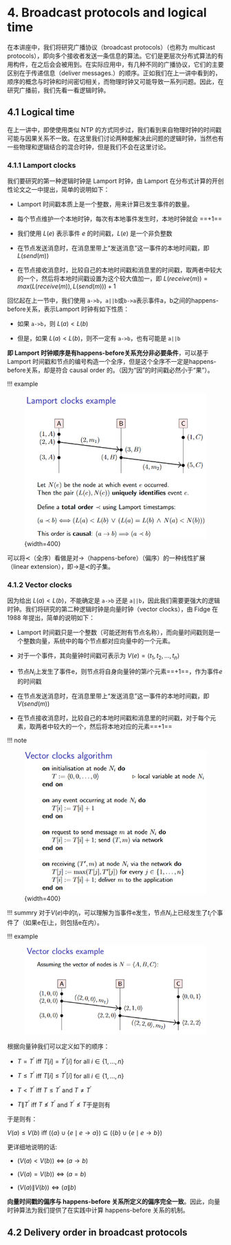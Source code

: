 # 4. Broadcast protocols and logical time
在本讲座中，我们将研究广播协议（broadcast protocols）（也称为 multicast protocols），即向多个接收者发送一条信息的算法。它们是更层次分布式算法的有用构件，在之后会会被用到。在实际应用中，有几种不同的广播协议，它们的主要区别在于传递信息（deliver messages.）的顺序。正如我们在上一讲中看到的，顺序的概念与时钟和时间密切相关，而物理时钟又可能导致一系列问题。因此，在研究广播前，我们先看一看逻辑时钟。

## 4.1 Logical time
在上一讲中，即使使用类似 NTP 的方式同步过，我们看到来自物理时钟的时间戳可能与因果关系不一致。在这里我们讨论两种能解决此问题的逻辑时钟，当然也有一些物理和逻辑结合的混合时钟，但是我们不会在这里讨论。

### 4.1.1 Lamport clocks
我们要研究的第一种逻辑时钟是 Lamport 时钟，由 Lamport 在分布式计算的开创性论文之一中提出，简单的说明如下：

- Lamport 时间戳本质上是一个整数，用来计算已发生事件的数量。

- 每个节点维护一个本地时钟，每次有本地事件发生时，本地时钟就会 ==+1== 

- 我们使用 $L(e)$ 表示事件 $e$ 的时间戳，$L(e)$ 是一个非负整数

- 在节点发送消息时，在消息里带上“发送消息”这一事件的本地时间戳，即 $L(send(m))$ 

- 在节点接收消息时，比较自己的本地时间戳和消息里的时间戳，取两者中较大的一个，然后将本地时间戳设置为这个较大值加一，即  $L(receive(m)) = max(L(receive(m)), L(send(m))) + 1$ 

回忆起在上一节中，我们使用 `a->b`，`a||b`或`b->a`表示事件a，b之间的happens-before关系，表示Lamport 时钟有如下性质：

- 如果 `a->b`，则 $L(a) < L(b)$

- 但是，如果 $L(a) < L(b)$，则不一定有 `a->b`，也有可能是 `a||b`

**即 Lamport 时钟顺序是有happens-before关系充分非必要条件**，可以基于 Lamport 时间戳和节点的编号构造一个全序，但是这个全序不一定是happens-before关系，却是符合 causal order 的。（因为“因”的时间戳必然小于“果”）。


!!! example
    <figure markdown>
    ![Alt text](assets/image-20.png){width=400}
    </figure>

可以将$\prec$（全序）看做是对$\to$（happens-before）（偏序）的一种线性扩展（linear extension），即$\to$是$\prec$的子集。

### 4.1.2 Vector clocks
因为给出 $L(a) < L(b)$，不能确定是 `a->b` 还是 `a||b`，因此我们需要更强大的逻辑时钟。我们将研究的第二种逻辑时钟是向量时钟（vector clocks），由 Fidge 在 1988 年提出，简单的说明如下：

- Lamport 时间戳只是一个整数（可能还附有节点名称），而向量时间戳则是一个整数向量，系统中的每个节点都对应向量中的一个元素。

- 对于一个事件，其向量钟时间戳可表示为 $V(e) = \left\langle t_1, t_2, \ldots, t_n\right\rangle$

- 节点$N_i$上发生了事件e，则节点将自身向量钟的第$i$个元素==+1==，作为事件$e$的时间戳

- 在节点发送消息时，在消息里带上“发送消息”这一事件的本地时间戳，即 $V(send(m))$

- 在节点接收消息时，比较自己的本地时间戳和消息里的时间戳，对于每个元素，取两者中较大的一个，然后将本地对应的元素==+1==

!!! note
    <figure markdown>
    ![Alt text](assets/image-21.png){width=400}
    </figure>

!!! summry
    对于$V(e)$中的$t_i$，可以理解为当事件e发生，节点$N_i$上已经发生了$t_i$个事件了（如果e在i上，则包括e在内）。

!!! example
    <figure markdown>
    ![Alt text](assets/image-22.png)
    </figure>

根据向量钟我们可以定义如下的顺序：

- $T=T^{\prime}$ iff $T[i]=T^{\prime}[i]$ for all $i \in\{1, \ldots, n\}$

- $T \leq T^{\prime}$ iff $T[i] \leq T^{\prime}[i]$ for all $i \in\{1, \ldots, n\}$

- $T<T^{\prime}$ iff $T \leq T^{\prime}$ and $T \neq T^{\prime}$

- $T \| T^{\prime}$ iff $T \not \leq T^{\prime}$ and $T^{\prime} \not \leq T$于是则有

于是则有：

$V(a) \leq V(b)$ iff $(\{a\} \cup\{e \mid e \rightarrow a\}) \subseteq(\{b\} \cup\{e \mid e \rightarrow b\})$

更详细地说明的话:

- $(V(a)<V(b)) \Longleftrightarrow(a \rightarrow b)$

- $(V(a)=V(b)) \Longleftrightarrow(a=b)$

- $(V(a) \| V(b)) \Longleftrightarrow(a \| b)$


**向量时间戳的偏序与 happens-before 关系所定义的偏序完全一致**。因此，向量时钟算法为我们提供了在实践中计算 happens-before 关系的机制。


## 4.2 Delivery order in broadcast protocols